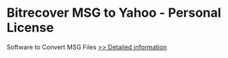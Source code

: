 # Bitrecover MSG to Yahoo - Personal License
Software to Convert MSG Files
[>> Detailed information](https://secure.shareit.com/shareit/product.html?productid=300977002&affiliateid=200057808)